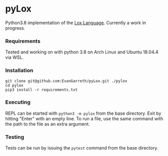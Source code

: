 # pyLox
Python3.8 implementation of the [Lox Language](http://craftinginterpreters.com/). Currently a work in progress.
### Requirements
Tested and working on with python 3.8 on Arch Linux and Ubuntu 18.04.4 via WSL.
### Installation
```
git clone git@github.com:EvanGarreth/pyLox.git ./pylox
cd pylox
pip3 install -r requirements.txt
```
### Executing
REPL can be started with `python3 -m pylox` from the base directory. Exit by hitting "Enter" with an empty line. 
To run a file, use the same command with the path to the file as an extra argument.
### Testing
Tests can be run by issuing the `pytest` command from the base directory.

